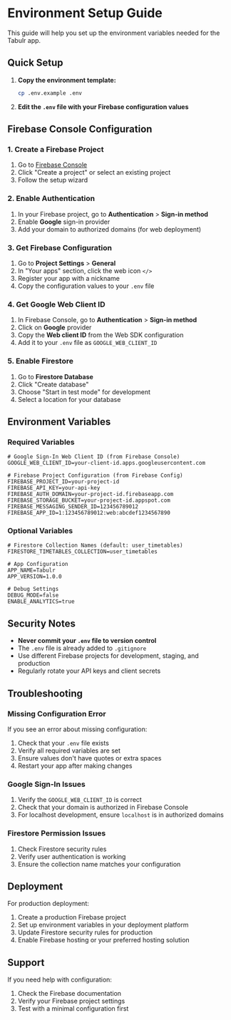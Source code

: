 # Environment Setup Guide

This guide will help you set up the environment variables needed for the Tabulr app.

## Quick Setup

1. **Copy the environment template:**
   ```bash
   cp .env.example .env
   ```

2. **Edit the `.env` file with your Firebase configuration values**

## Firebase Console Configuration

### 1. Create a Firebase Project
1. Go to [Firebase Console](https://console.firebase.google.com/)
2. Click "Create a project" or select an existing project
3. Follow the setup wizard

### 2. Enable Authentication
1. In your Firebase project, go to **Authentication** > **Sign-in method**
2. Enable **Google** sign-in provider
3. Add your domain to authorized domains (for web deployment)

### 3. Get Firebase Configuration
1. Go to **Project Settings** > **General**
2. In "Your apps" section, click the web icon `</>`
3. Register your app with a nickname
4. Copy the configuration values to your `.env` file

### 4. Get Google Web Client ID
1. In Firebase Console, go to **Authentication** > **Sign-in method**
2. Click on **Google** provider
3. Copy the **Web client ID** from the Web SDK configuration
4. Add it to your `.env` file as `GOOGLE_WEB_CLIENT_ID`

### 5. Enable Firestore
1. Go to **Firestore Database**
2. Click "Create database"
3. Choose "Start in test mode" for development
4. Select a location for your database

## Environment Variables

### Required Variables
```env
# Google Sign-In Web Client ID (from Firebase Console)
GOOGLE_WEB_CLIENT_ID=your-client-id.apps.googleusercontent.com

# Firebase Project Configuration (from Firebase Config)
FIREBASE_PROJECT_ID=your-project-id
FIREBASE_API_KEY=your-api-key
FIREBASE_AUTH_DOMAIN=your-project-id.firebaseapp.com
FIREBASE_STORAGE_BUCKET=your-project-id.appspot.com
FIREBASE_MESSAGING_SENDER_ID=123456789012
FIREBASE_APP_ID=1:123456789012:web:abcdef1234567890
```

### Optional Variables
```env
# Firestore Collection Names (default: user_timetables)
FIRESTORE_TIMETABLES_COLLECTION=user_timetables

# App Configuration
APP_NAME=Tabulr
APP_VERSION=1.0.0

# Debug Settings
DEBUG_MODE=false
ENABLE_ANALYTICS=true
```

## Security Notes

- **Never commit your `.env` file to version control**
- The `.env` file is already added to `.gitignore`
- Use different Firebase projects for development, staging, and production
- Regularly rotate your API keys and client secrets

## Troubleshooting

### Missing Configuration Error
If you see an error about missing configuration:
1. Check that your `.env` file exists
2. Verify all required variables are set
3. Ensure values don't have quotes or extra spaces
4. Restart your app after making changes

### Google Sign-In Issues
1. Verify the `GOOGLE_WEB_CLIENT_ID` is correct
2. Check that your domain is authorized in Firebase Console
3. For localhost development, ensure `localhost` is in authorized domains

### Firestore Permission Issues
1. Check Firestore security rules
2. Verify user authentication is working
3. Ensure the collection name matches your configuration

## Deployment

For production deployment:
1. Create a production Firebase project
2. Set up environment variables in your deployment platform
3. Update Firestore security rules for production
4. Enable Firebase hosting or your preferred hosting solution

## Support

If you need help with configuration:
1. Check the Firebase documentation
2. Verify your Firebase project settings
3. Test with a minimal configuration first